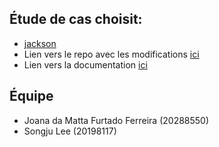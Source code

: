 ## Étude de cas choisit:
- [jackson](https://github.com/jodamatta/jackson-core)
- Lien vers le repo avec les modifications [ici](https://github.com/jodamatta/jackson-core/tree/2.18)
- Lien vers la documentation [ici](https://github.com/jodamatta/jackson-core/blob/2.18/new_flags/readme.md)

## Équipe
- Joana da Matta Furtado Ferreira (20288550)
- Songju Lee (20198117)

